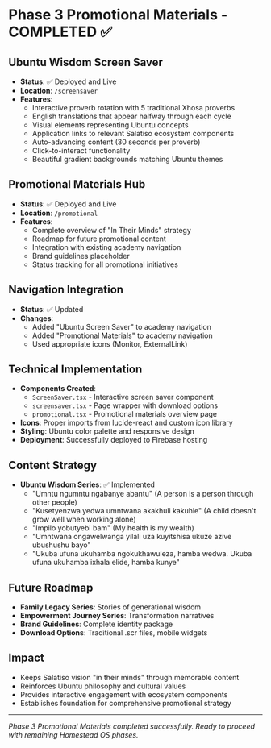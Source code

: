 # Phase 3 Promotional Materials - COMPLETED ✅

## Ubuntu Wisdom Screen Saver
- **Status**: ✅ Deployed and Live
- **Location**: `/screensaver`
- **Features**:
  - Interactive proverb rotation with 5 traditional Xhosa proverbs
  - English translations that appear halfway through each cycle
  - Visual elements representing Ubuntu concepts
  - Application links to relevant Salatiso ecosystem components
  - Auto-advancing content (30 seconds per proverb)
  - Click-to-interact functionality
  - Beautiful gradient backgrounds matching Ubuntu themes

## Promotional Materials Hub
- **Status**: ✅ Deployed and Live
- **Location**: `/promotional`
- **Features**:
  - Complete overview of "In Their Minds" strategy
  - Roadmap for future promotional content
  - Integration with existing academy navigation
  - Brand guidelines placeholder
  - Status tracking for all promotional initiatives

## Navigation Integration
- **Status**: ✅ Updated
- **Changes**:
  - Added "Ubuntu Screen Saver" to academy navigation
  - Added "Promotional Materials" to academy navigation
  - Used appropriate icons (Monitor, ExternalLink)

## Technical Implementation
- **Components Created**:
  - `ScreenSaver.tsx` - Interactive screen saver component
  - `screensaver.tsx` - Page wrapper with download options
  - `promotional.tsx` - Promotional materials overview page
- **Icons**: Proper imports from lucide-react and custom icon library
- **Styling**: Ubuntu color palette and responsive design
- **Deployment**: Successfully deployed to Firebase hosting

## Content Strategy
- **Ubuntu Wisdom Series**: ✅ Implemented
  - "Umntu ngumntu ngabanye abantu" (A person is a person through other people)
  - "Kusetyenzwa yedwa umntwana akakhuli kakuhle" (A child doesn't grow well when working alone)
  - "Impilo yobutyebi bam" (My health is my wealth)
  - "Umntwana ongawelwanga yilali uza kuyitshisa ukuze azive ubushushu bayo"
  - "Ukuba ufuna ukuhamba ngokukhawuleza, hamba wedwa. Ukuba ufuna ukuhamba ixhala elide, hamba kunye"

## Future Roadmap
- **Family Legacy Series**: Stories of generational wisdom
- **Empowerment Journey Series**: Transformation narratives
- **Brand Guidelines**: Complete identity package
- **Download Options**: Traditional .scr files, mobile widgets

## Impact
- Keeps Salatiso vision "in their minds" through memorable content
- Reinforces Ubuntu philosophy and cultural values
- Provides interactive engagement with ecosystem components
- Establishes foundation for comprehensive promotional strategy

---
*Phase 3 Promotional Materials completed successfully. Ready to proceed with remaining Homestead OS phases.*